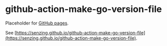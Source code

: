# github-action-make-go-version-file

Placeholder for [GitHub pages](https://pages.github.com/).

See [https://senzing.github.io/github-action-make-go-version-file](https://senzing.github.io/github-action-make-go-version-file).
